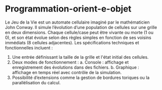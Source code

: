 # Programmation-orient-e-objet

Le Jeu de la Vie est un automate cellulaire imaginé par le mathématicien John Conway. Il simule l’évolution d’une population de cellules sur une grille en deux dimensions. Chaque cellule/case peut être vivante ou morte (1 ou 0), et son état évolue selon des règles simples en fonction de ses voisins immédiats (8 cellules adjacentes).
Les spécifications techniques et fonctionnelles incluent :
1.	Une entrée définissant la taille de la grille et l'état initial des cellules.
2.	Deux modes de fonctionnement :
a.	Console : affichage et enregistrement des évolutions dans des fichiers.
b.	Graphique : affichage en temps réel avec contrôle de la simulation.
3.	Possibilité d’extensions comme la gestion de bordures toriques ou la parallélisation du calcul.
